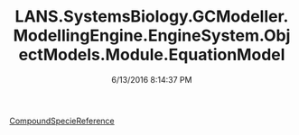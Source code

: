 ﻿---
title: LANS.SystemsBiology.GCModeller.ModellingEngine.EngineSystem.ObjectModels.Module.EquationModel
date: 6/13/2016 8:14:37 PM
---

[CompoundSpecieReference](T-LANS.SystemsBiology.GCModeller.ModellingEngine.EngineSystem.ObjectModels.Module.EquationModel.CompoundSpecieReference.html)

